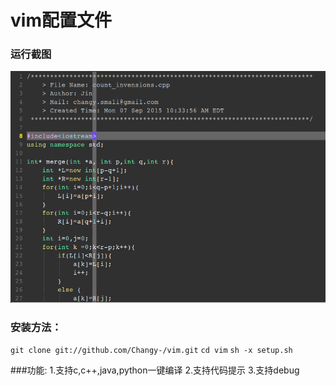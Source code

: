 # vim配置文件



### 运行截图

![screenshot.png](screenshot.png)

### 安装方法：

`git clone git://github.com/Changy-/vim.git`
`cd vim`
`sh -x setup.sh`

###功能:
1.支持c,c++,java,python一键编译
2.支持代码提示
3.支持debug